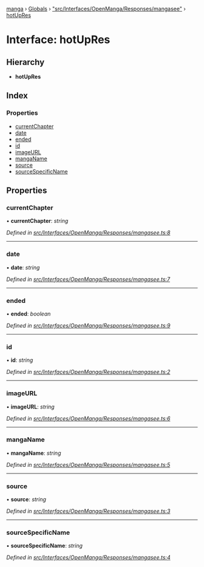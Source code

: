 [manga](../README.md) › [Globals](../globals.md) › ["src/Interfaces/OpenManga/Responses/mangasee"](../modules/_src_interfaces_openmanga_responses_mangasee_.md) › [hotUpRes](_src_interfaces_openmanga_responses_mangasee_.hotupres.md)

# Interface: hotUpRes

## Hierarchy

* **hotUpRes**

## Index

### Properties

* [currentChapter](_src_interfaces_openmanga_responses_mangasee_.hotupres.md#currentchapter)
* [date](_src_interfaces_openmanga_responses_mangasee_.hotupres.md#date)
* [ended](_src_interfaces_openmanga_responses_mangasee_.hotupres.md#ended)
* [id](_src_interfaces_openmanga_responses_mangasee_.hotupres.md#id)
* [imageURL](_src_interfaces_openmanga_responses_mangasee_.hotupres.md#imageurl)
* [mangaName](_src_interfaces_openmanga_responses_mangasee_.hotupres.md#manganame)
* [source](_src_interfaces_openmanga_responses_mangasee_.hotupres.md#source)
* [sourceSpecificName](_src_interfaces_openmanga_responses_mangasee_.hotupres.md#sourcespecificname)

## Properties

###  currentChapter

• **currentChapter**: *string*

*Defined in [src/Interfaces/OpenManga/Responses/mangasee.ts:8](https://github.com/tushar1210/manga-node/blob/a605026/src/Interfaces/OpenManga/Responses/mangasee.ts#L8)*

___

###  date

• **date**: *string*

*Defined in [src/Interfaces/OpenManga/Responses/mangasee.ts:7](https://github.com/tushar1210/manga-node/blob/a605026/src/Interfaces/OpenManga/Responses/mangasee.ts#L7)*

___

###  ended

• **ended**: *boolean*

*Defined in [src/Interfaces/OpenManga/Responses/mangasee.ts:9](https://github.com/tushar1210/manga-node/blob/a605026/src/Interfaces/OpenManga/Responses/mangasee.ts#L9)*

___

###  id

• **id**: *string*

*Defined in [src/Interfaces/OpenManga/Responses/mangasee.ts:2](https://github.com/tushar1210/manga-node/blob/a605026/src/Interfaces/OpenManga/Responses/mangasee.ts#L2)*

___

###  imageURL

• **imageURL**: *string*

*Defined in [src/Interfaces/OpenManga/Responses/mangasee.ts:6](https://github.com/tushar1210/manga-node/blob/a605026/src/Interfaces/OpenManga/Responses/mangasee.ts#L6)*

___

###  mangaName

• **mangaName**: *string*

*Defined in [src/Interfaces/OpenManga/Responses/mangasee.ts:5](https://github.com/tushar1210/manga-node/blob/a605026/src/Interfaces/OpenManga/Responses/mangasee.ts#L5)*

___

###  source

• **source**: *string*

*Defined in [src/Interfaces/OpenManga/Responses/mangasee.ts:3](https://github.com/tushar1210/manga-node/blob/a605026/src/Interfaces/OpenManga/Responses/mangasee.ts#L3)*

___

###  sourceSpecificName

• **sourceSpecificName**: *string*

*Defined in [src/Interfaces/OpenManga/Responses/mangasee.ts:4](https://github.com/tushar1210/manga-node/blob/a605026/src/Interfaces/OpenManga/Responses/mangasee.ts#L4)*
